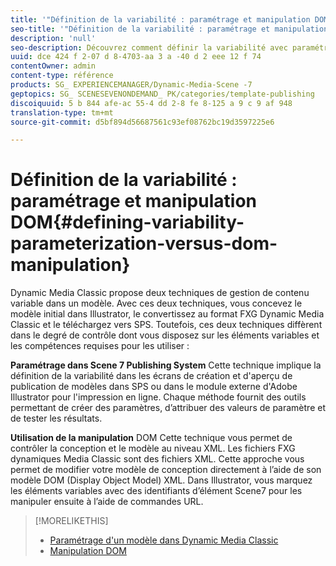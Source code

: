 ```yaml
---
title: '"Définition de la variabilité : paramétrage et manipulation DOM"'
seo-title: '"Définition de la variabilité : paramétrage et manipulation DOM"'
description: 'null'
seo-description: Découvrez comment définir la variabilité avec paramétrage et manipulation DOM.
uuid: dce 424 f 2-07 d 8-4703-aa 3 a -40 d 2 eee 12 f 74
contentOwner: admin
content-type: référence
products: SG_ EXPERIENCEMANAGER/Dynamic-Media-Scene -7
geptopics: SG_ SCENESEVENONDEMAND_ PK/categories/template-publishing
discoiquuid: 5 b 844 afe-ac 55-4 dd 2-8 fe 8-125 a 9 c 9 af 948
translation-type: tm+mt
source-git-commit: d5bf894d56687561c93ef08762bc19d3597225e6

---
```



# Définition de la variabilité : paramétrage et manipulation DOM{#defining-variability-parameterization-versus-dom-manipulation}

Dynamic Media Classic propose deux techniques de gestion de contenu variable dans un modèle. Avec ces deux techniques, vous concevez le modèle initial dans Illustrator, le convertissez au format FXG Dynamic Media Classic et le téléchargez vers SPS. Toutefois, ces deux techniques diffèrent dans le degré de contrôle dont vous disposez sur les éléments variables et les compétences requises pour les utiliser :

**Paramétrage dans Scene 7 Publishing System** Cette technique implique la définition de la variabilité dans les écrans de création et d'aperçu de publication de modèles dans SPS ou dans le module externe d'Adobe Illustrator pour l'impression en ligne. Chaque méthode fournit des outils permettant de créer des paramètres, d’attribuer des valeurs de paramètre et de tester les résultats.

**Utilisation de la manipulation** DOM Cette technique vous permet de contrôler la conception et le modèle au niveau XML. Les fichiers FXG dynamiques Media Classic sont des fichiers XML. Cette approche vous permet de modifier votre modèle de conception directement à l’aide de son modèle DOM (Display Object Model) XML. Dans Illustrator, vous marquez les éléments variables avec des identifiants d’élément Scene7 pour les manipuler ensuite à l’aide de commandes URL.

>[!MORELIKETHIS]
>
>* [Paramétrage d'un modèle dans Dynamic Media Classic](parameterizing-template-scene7.md#parameterizing_a_template_in_scene7)
>* [Manipulation DOM](dom-manipulation.md#dom_manipulation)

